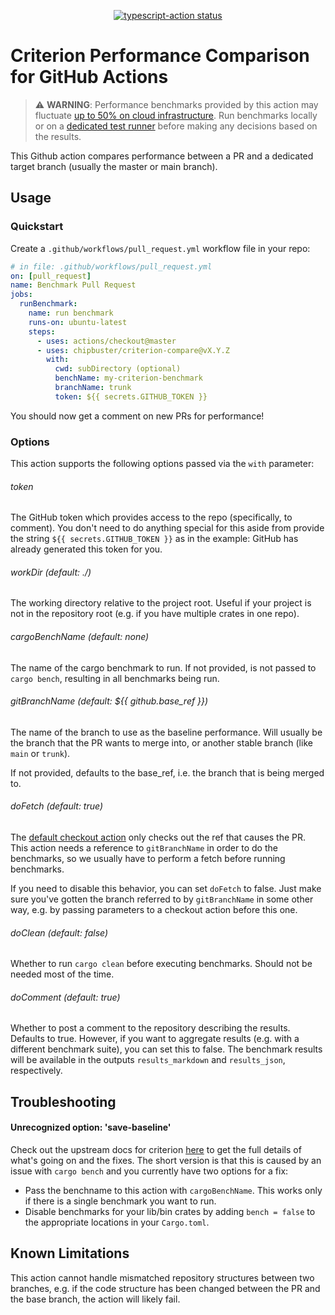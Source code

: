 <p align="center">
  <a href="https://github.com/actions/typescript-action/actions"><img alt="typescript-action status" src="https://github.com/actions/typescript-action/workflows/build-test/badge.svg"></a>
</p>

# Criterion Performance Comparison for GitHub Actions

> ⚠️ **WARNING**: Performance benchmarks provided by this action may fluctuate
> [up to 50% on cloud infrastructure](https://bheisler.github.io/post/benchmarking-in-the-cloud/).
> Run benchmarks locally or on a [dedicated test runner](https://docs.github.com/en/actions/hosting-your-own-runners/about-self-hosted-runners)
> before making any decisions based on the results.

This Github action compares performance between a PR and a dedicated target
branch (usually the master or main branch).

<!-- Insert example here -->

## Usage

### Quickstart

Create a `.github/workflows/pull_request.yml` workflow file in your repo:

```yaml
# in file: .github/workflows/pull_request.yml
on: [pull_request]
name: Benchmark Pull Request
jobs:
  runBenchmark:
    name: run benchmark
    runs-on: ubuntu-latest
    steps:
      - uses: actions/checkout@master
      - uses: chipbuster/criterion-compare@vX.Y.Z
        with:
          cwd: subDirectory (optional)
          benchName: my-criterion-benchmark
          branchName: trunk
          token: ${{ secrets.GITHUB_TOKEN }}
```

You should now get a comment on new PRs for performance!

### Options

This action supports the following options passed via the `with` parameter:

###### token

The GitHub token which provides access to the repo (specifically, to comment).
You don't need to do anything special for this aside from provide the string
`${{ secrets.GITHUB_TOKEN }}` as in the example: GitHub has already generated
this token for you.

###### workDir (default: ./)

The working directory relative to the project root. Useful if your project is
not in the repository root (e.g. if you have multiple crates in one repo).

###### cargoBenchName (default: none)

The name of the cargo benchmark to run. If not provided, is not passed to
`cargo bench`, resulting in all benchmarks being run.

###### gitBranchName (default: ${{ github.base_ref }})

The name of the branch to use as the baseline performance. Will usually be the
branch that the PR wants to merge into, or another stable branch (like `main` or
`trunk`).

If not provided, defaults to the base_ref, i.e. the branch that is being merged to.

###### doFetch (default: true)

The [default checkout action](https://github.com/actions/checkout) only checks
out the ref that causes the PR. This action needs a reference to `gitBranchName`
in order to do the benchmarks, so we usually have to perform a fetch before
running benchmarks.

If you need to disable this behavior, you can set `doFetch` to false. Just
make sure you've gotten the branch referred to by `gitBranchName` in some other
way, e.g. by passing parameters to a checkout action before this one.

###### doClean (default: false)

Whether to run `cargo clean` before executing benchmarks. Should not be needed
most of the time.

###### doComment (default: true)

Whether to post a comment to the repository describing the results. Defaults
to true. However, if you want to aggregate results (e.g. with a different
benchmark suite), you can set this to false. The benchmark results will be
available in the outputs `results_markdown` and `results_json`, respectively.

## Troubleshooting

#### Unrecognized option: 'save-baseline'

Check out the upstream docs for criterion [here](https://bheisler.github.io/criterion.rs/book/faq.html#cargo-bench-gives-unrecognized-option-errors-for-valid-command-line-options)
to get the full details of what's going on and the fixes. The short version is
that this is caused by an issue with `cargo bench` and you currently have two
options for a fix:

- Pass the benchname to this action with `cargoBenchName`. This works only if
  there is a single benchmark you want to run.
- Disable benchmarks for your lib/bin crates by adding `bench = false` to the
  appropriate locations in your `Cargo.toml`.

## Known Limitations

This action cannot handle mismatched repository structures between two branches,
e.g. if the code structure has been changed between the PR and the base branch,
the action will likely fail.